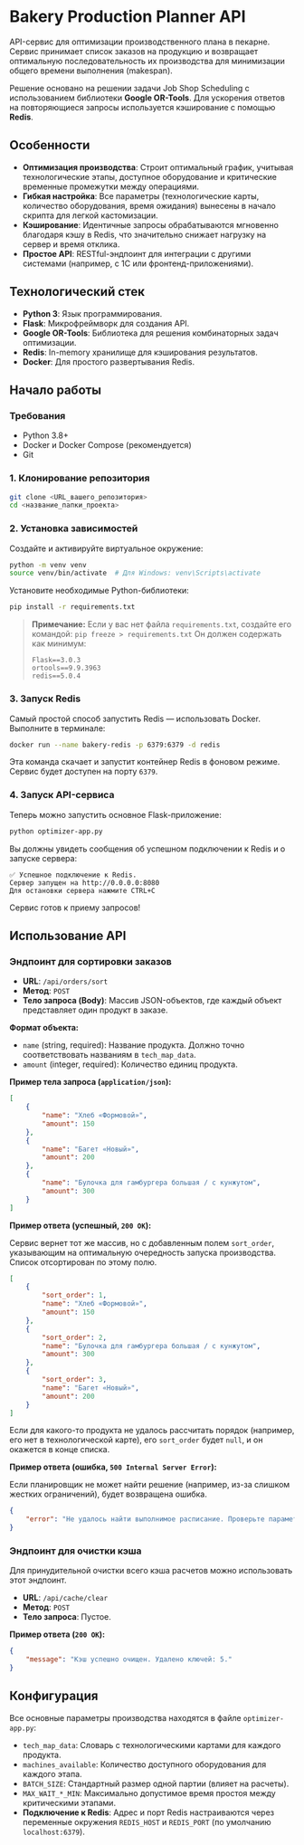 # Bakery Production Planner API

API-сервис для оптимизации производственного плана в пекарне. Сервис принимает список заказов на продукцию и возвращает оптимальную последовательность их производства для минимизации общего времени выполнения (makespan).

Решение основано на решении задачи Job Shop Scheduling с использованием библиотеки **Google OR-Tools**. Для ускорения ответов на повторяющиеся запросы используется кэширование с помощью **Redis**.

## Особенности

*   **Оптимизация производства**: Строит оптимальный график, учитывая технологические этапы, доступное оборудование и критические временные промежутки между операциями.
*   **Гибкая настройка**: Все параметры (технологические карты, количество оборудования, время ожидания) вынесены в начало скрипта для легкой кастомизации.
*   **Кэширование**: Идентичные запросы обрабатываются мгновенно благодаря кэшу в Redis, что значительно снижает нагрузку на сервер и время отклика.
*   **Простое API**: RESTful-эндпоинт для интеграции с другими системами (например, с 1С или фронтенд-приложениями).

## Технологический стек

*   **Python 3**: Язык программирования.
*   **Flask**: Микрофреймворк для создания API.
*   **Google OR-Tools**: Библиотека для решения комбинаторных задач оптимизации.
*   **Redis**: In-memory хранилище для кэширования результатов.
*   **Docker**: Для простого развертывания Redis.

## Начало работы

### Требования

*   Python 3.8+
*   Docker и Docker Compose (рекомендуется)
*   Git

### 1. Клонирование репозитория

```bash
git clone <URL_вашего_репозитория>
cd <название_папки_проекта>
```

### 2. Установка зависимостей

Создайте и активируйте виртуальное окружение:

```bash
python -m venv venv
source venv/bin/activate  # Для Windows: venv\Scripts\activate
```

Установите необходимые Python-библиотеки:

```bash
pip install -r requirements.txt
```

> **Примечание:** Если у вас нет файла `requirements.txt`, создайте его командой:
> `pip freeze > requirements.txt`
> Он должен содержать как минимум:
> ```
> Flask==3.0.3
> ortools==9.9.3963
> redis==5.0.4
> ```

### 3. Запуск Redis

Самый простой способ запустить Redis — использовать Docker. Выполните в терминале:

```bash
docker run --name bakery-redis -p 6379:6379 -d redis
```

Эта команда скачает и запустит контейнер Redis в фоновом режиме. Сервис будет доступен на порту `6379`.

### 4. Запуск API-сервиса

Теперь можно запустить основное Flask-приложение:

```bash
python optimizer-app.py
```

Вы должны увидеть сообщения об успешном подключении к Redis и о запуске сервера:

```
✅ Успешное подключение к Redis.
Сервер запущен на http://0.0.0.0:8080
Для остановки сервера нажмите CTRL+C
```

Сервис готов к приему запросов!

## Использование API

### Эндпоинт для сортировки заказов

*   **URL**: `/api/orders/sort`
*   **Метод**: `POST`
*   **Тело запроса (Body)**: Массив JSON-объектов, где каждый объект представляет один продукт в заказе.

**Формат объекта:**
*   `name` (string, required): Название продукта. Должно точно соответствовать названиям в `tech_map_data`.
*   `amount` (integer, required): Количество единиц продукта.

**Пример тела запроса (`application/json`):**

```json
[
    {
        "name": "Хлеб «Формовой»",
        "amount": 150
    },
    {
        "name": "Багет «Новый»",
        "amount": 200
    },
    {
        "name": "Булочка для гамбургера большая / с кунжутом",
        "amount": 300
    }
]
```

**Пример ответа (успешный, `200 OK`):**

Сервис вернет тот же массив, но с добавленным полем `sort_order`, указывающим на оптимальную очередность запуска производства. Список отсортирован по этому полю.

```json
[
    {
        "sort_order": 1,
        "name": "Хлеб «Формовой»",
        "amount": 150
    },
    {
        "sort_order": 2,
        "name": "Булочка для гамбургера большая / с кунжутом",
        "amount": 300
    },
    {
        "sort_order": 3,
        "name": "Багет «Новый»",
        "amount": 200
    }
]
```

Если для какого-то продукта не удалось рассчитать порядок (например, его нет в технологической карте), его `sort_order` будет `null`, и он окажется в конце списка.

**Пример ответа (ошибка, `500 Internal Server Error`):**

Если планировщик не может найти решение (например, из-за слишком жестких ограничений), будет возвращена ошибка.

```json
{
    "error": "Не удалось найти выполнимое расписание. Проверьте параметры или доступность оборудования."
}
```

### Эндпоинт для очистки кэша

Для принудительной очистки всего кэша расчетов можно использовать этот эндпоинт.

*   **URL**: `/api/cache/clear`
*   **Метод**: `POST`
*   **Тело запроса**: Пустое.

**Пример ответа (`200 OK`):**

```json
{
    "message": "Кэш успешно очищен. Удалено ключей: 5."
}
```

## Конфигурация

Все основные параметры производства находятся в файле `optimizer-app.py`:

*   `tech_map_data`: Словарь с технологическими картами для каждого продукта.
*   `machines_available`: Количество доступного оборудования для каждого этапа.
*   `BATCH_SIZE`: Стандартный размер одной партии (влияет на расчеты).
*   `MAX_WAIT_*_MIN`: Максимально допустимое время простоя между критическими этапами.
*   **Подключение к Redis**: Адрес и порт Redis настраиваются через переменные окружения `REDIS_HOST` и `REDIS_PORT` (по умолчанию `localhost:6379`).
